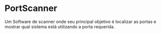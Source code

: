 # PortScanner
 Um Software de scanner onde seu principal objetivo é localizar as portas e mostrar qual sistema está utilizando a porta requerida.

